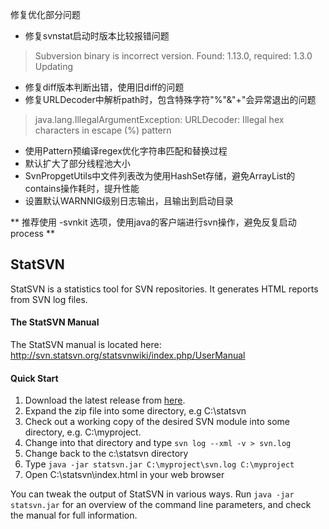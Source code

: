 修复优化部分问题
* 修复svnstat启动时版本比较报错问题

>Subversion binary is incorrect version. Found: 1.13.0, required: 1.3.0 Updating

* 修复diff版本判断出错，使用旧diff的问题
* 修复URLDecoder中解析path时，包含特殊字符"%"&"+"会异常退出的问题


>java.lang.IllegalArgumentException: URLDecoder: Illegal hex characters in escape (%) pattern

* 使用Pattern预编译regex优化字符串匹配和替换过程
* 默认扩大了部分线程池大小
* SvnPropgetUtils中文件列表改为使用HashSet存储，避免ArrayList的contains操作耗时，提升性能
* 设置默认WARNNIG级别日志输出，且输出到启动目录

** 推荐使用 -svnkit 选项，使用java的客户端进行svn操作，避免反复启动process **




StatSVN
------------
StatSVN is a statistics tool for SVN repositories. It generates HTML reports from SVN log files.

#### The StatSVN Manual
The StatSVN manual is located here: http://svn.statsvn.org/statsvnwiki/index.php/UserManual

#### Quick Start
1. Download the latest release from [here](https://github.com/Revenge282/StatSVN/releases/latest "here").
2. Expand the zip file into some directory, e.g C:\statsvn
3. Check out a working copy of the desired SVN module into some directory, e.g. C:\myproject.
4. Change into that directory and type `svn log --xml -v > svn.log`
5. Change back to the c:\statsvn directory
6. Type `java -jar statsvn.jar C:\myproject\svn.log C:\myproject`
7. Open C:\statsvn\index.html in your web browser

You can tweak the output of StatSVN in various ways. Run `java -jar statsvn.jar` for an overview of the command line parameters, and check the manual for full information.